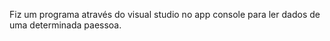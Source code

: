 Fiz  um programa através do visual studio no app console para ler dados de uma determinada paessoa.
